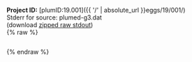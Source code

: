 **Project ID:** [plumID:19.001]({{ '/' | absolute_url }}eggs/19/001/)  
Stderr for source:  plumed-g3.dat   
(download [zipped raw stdout](plumed-g3.dat.plumed_master.stdout.txt.zip))  
{% raw %}
<pre>
</pre>
{% endraw %}
